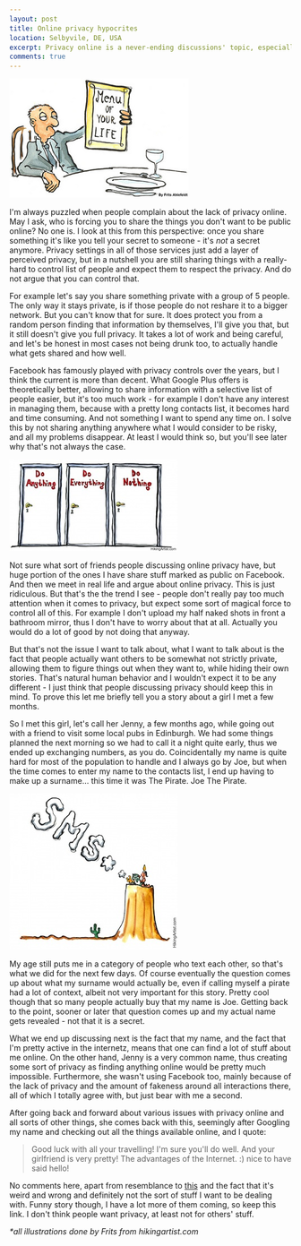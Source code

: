 ```yaml
---
layout: post
title: Online privacy hypocrites 
location: Selbyvile, DE, USA
excerpt: Privacy online is a never-ending discussions' topic, especially with services like Facebook becoming a huge part of one's life. However, the issue is not the privacy itself, but what people want to do with it.
comments: true
---
```


<img src="/blog/images/menu-of-your-life.jpg" alt="" class="left" />

I'm always puzzled when people complain about the lack of privacy online. May I ask, who is forcing you to share the things you don't want to be public online? No one is. I look at this from this perspective: once you share something it's like you tell your secret to someone - it's *not* a secret anymore. Privacy settings in all of those services just add a layer of perceived privacy, but in a nutshell you are still sharing things with a really-hard to control list of people and expect them to respect the privacy. And do not argue that you can control that.

For example let's say you share something private with a group of 5 people. The only way it stays private, is if those people do not reshare it to a bigger network. But you can't know that for sure. It does protect you from a random person finding that information by themselves, I'll give you that, but it still doesn't give you full privacy. It takes a lot of work and being careful, and let's be honest in most cases not being drunk too, to actually handle what gets shared and how well.

Facebook has famously played with privacy controls over the years, but I think the current is more than decent. What Google Plus offers is theoretically better, allowing to share information with a selective list of people easier, but it's too much work - for example I don't have any interest in managing them, because with a pretty long contacts list, it becomes hard and time consuming. And not something I want to spend any time on. I solve this by not sharing anything anywhere what I would consider to be risky, and all my problems disappear. At least I would think so, but you'll see later why that's not always the case.

<img src="/blog/images/doors-3-of-action.jpg" alt="" class="right" />

Not sure what sort of friends people discussing online privacy have, but huge portion of the ones I have share stuff marked as public on Facebook. And then we meet in real life and argue about online privacy. This is just ridiculous. But that's the the trend I see - people don't really pay too much attention when it comes to privacy, but expect some sort of magical force to control all of this. For example I don't upload my half naked shots in front a bathroom mirror, thus I don't have to worry about that at all. Actually you would do a lot of good by not doing that anyway.

But that's not the issue I want to talk about, what I want to talk about is the fact that people actually want others to be somewhat not strictly private, allowing them to figure things out when they want to, while hiding their own stories. That's natural human behavior and I wouldn't expect it to be any different - I just think that people discussing privacy should keep this in mind. To prove this let me briefly tell you a story about a girl I met a few months.

So I met this girl, let's call her Jenny, a few months ago, while going out with a friend to visit some local pubs in Edinburgh. We had some things planned the next morning so we had to call it a night quite early, thus we ended up exchanging numbers, as you do. Coincidentally my name is quite hard for most of the population to handle and I always go by Joe, but when the time comes to enter my name to the contacts list, I end up having to make up a surname... this time it was The Pirate. Joe The Pirate.

<img src="/blog/images/indian-smoke-sms.jpg" alt="" class="left" />

My age still puts me in a category of people who text each other, so that's what we did for the next few days. Of course eventually the question comes up about what my surname would actually be, even if calling myself a pirate had a lot of context, albeit not very important for this story. Pretty cool though that so many people actually buy that my name is Joe. Getting back to the point, sooner or later that question comes up and my actual name gets revealed - not that it is a secret.

What we end up discussing next is the fact that my name, and the fact that I'm pretty active in the internetz, means that one can find a lot of stuff about me online. On the other hand, Jenny is a very common name, thus creating some sort of privacy as finding anything online would be pretty much impossible. Furthermore, she wasn't using Facebook too, mainly because of the lack of privacy and the amount of fakeness around all interactions there, all of which I totally agree with, but just bear with me a second.

After going back and forward about various issues with privacy online and all sorts of other things, she comes back with this, seemingly after Googling my name and checking out all the things available online, and I quote:

> Good luck with all your travelling! I'm sure you'll do well. And your girlfriend is very pretty! 
> The advantages of the Internet. :) nice to have said hello!

No comments here, apart from resemblance to [this](http://www.youtube.com/watch?v=Yh0AhrY9GjA&feature=plcp) and the fact that it's weird and wrong and definitely not the sort of stuff I want to be dealing with. Funny story though, I have a lot more of them coming, so keep this link. I don't think people want privacy, at least not for others' stuff.

*\*all illustrations done by Frits from hikingartist.com*